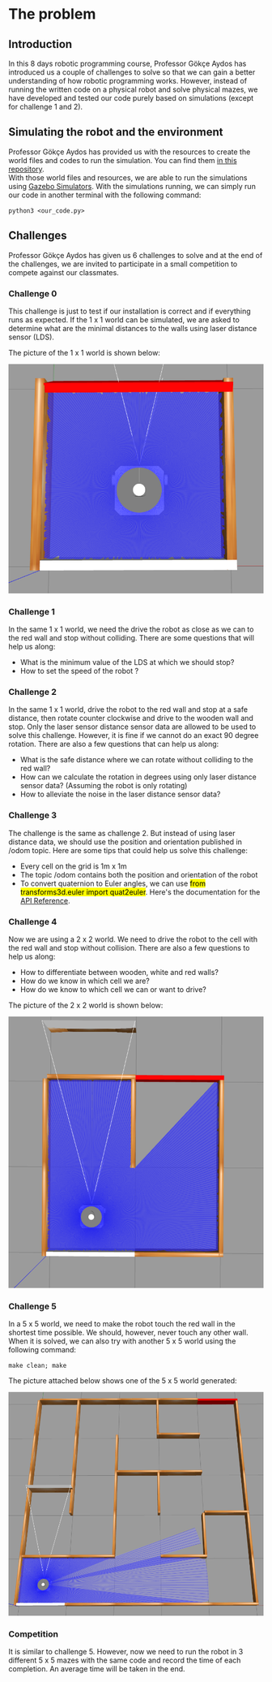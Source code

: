 # The problem

## Introduction 
In this 8 days robotic programming course, Professor Gökçe Aydos has introduced us a couple of challenges to solve so that we can gain a better understanding of how robotic programming works. However, instead of running the written code on a physical robot and solve physical mazes, we have developed and tested our code purely based on simulations (except for challenge 1 and 2).

## Simulating the robot and the environment
Professor Gökçe Aydos has provided us with the resources to create the world files and codes to run the simulation. You can find them [in this repository](https://mygit.th-deg.de/gaydos/tb3-maze-challenges).  
With those world files and resources, we are able to run the simulations using [Gazebo Simulators](https://gazebosim.org/home). With the simulations running, we can simply run our code in another terminal with the following command:

    python3 <our_code.py>

## Challenges 
Professor Gökçe Aydos has given us 6 challenges to solve and at the end of the challenges, we are invited to participate in a small competition to compete against our classmates. 

### Challenge 0 
This challenge is just to test if our installation is correct and if everything runs as expected. If the 1 x 1 world can be simulated, we are asked to determine what are the minimal distances to the walls using laser distance sensor (LDS).

The picture of the 1 x 1 world is shown below:  

![1x1 world](/Screenshots/world_1_1.png)  

### Challenge 1 
In the same 1 x 1 world, we need the drive the robot as close as we can to the red wall and stop without colliding. There are some questions that will help us along: 
- What is the minimum value of the LDS at which we should stop? 
- How to set the speed of the robot ?

### Challenge 2 
In the same 1 x 1 world, drive the robot to the red wall and stop at a safe distance, then rotate counter clockwise and drive to the wooden wall and stop. Only the laser sensor distance sensor data are allowed to be used to solve this challenge. However, it is fine if we cannot do an exact 90 degree rotation. There are also a few questions that can help us along: 
- What is the safe distance where we can rotate without colliding to the red wall?
- How can we calculate the rotation in degrees using only laser distance sensor data? (Assuming the robot is only rotating)
- How to alleviate the noise in the laser distance sensor data?

### Challenge 3 
The challenge is the same as challenge 2. But instead of using laser distance data, we should use the position and orientation published in /odom topic. Here are some tips that could help us solve this challenge: 
- Every cell on the grid is 1m x 1m 
- The topic /odom contains both the position and orientation of the robot 
- To convert quaternion to Euler angles, we can use <mark>from transforms3d.euler import quat2euler</mark>. Here's the documentation for the [API Reference](https://matthew-brett.github.io/transforms3d/reference/transforms3d.euler.html#quat2euler).

### Challenge 4 
Now we are using a 2 x 2 world. We need to drive the robot to the cell with the red wall and stop without collision. There are also a few questions to help us along: 
- How to differentiate between wooden, white and red walls?
- How do we know in which cell we are? 
- How do we know to which cell we can or want to drive?

The picture of the 2 x 2 world is shown below: 

![Picture of the simulated 2 x 2 world](/Screenshots/world_2_2.png)  

### Challenge 5 
In a 5 x 5 world, we need to make the robot touch the red wall in the shortest time possible. We should, however, never touch any other wall. When it is solved, we can also try with another 5 x 5 world using the following command: 

    make clean; make 

The picture attached below shows one of the 5 x 5 world generated:  

![Picture of the simulated 5 x 5 world](/Screenshots/world_5_5.png)  

### Competition 
It is similar to challenge 5. However, now we need to run the robot in 3 different 5 x 5 mazes with the same code and record the time of each completion. An average time will be taken in the end. 